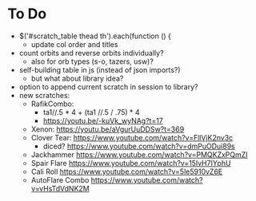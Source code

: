# To Do
- $('#scratch_table thead th').each(function () {
    - update col order and titles
- count orbits and reverse orbits individually?
    - also for orb types (s-o, tazers, usw)?
- self-building table in js (instead of json imports?)
    - but what about library idea?
- option to append current scratch in session to library? 
- new scratches:
    - RafikCombo: 
        - ta1//.5 * 4 + (ta1 //.5 / .75) * 4
        - https://youtu.be/-kuVk_wyNAg?t=17
    - Xenon: https://youtu.be/aVgurUuDDSw?t=369
    - Clover Tear: https://www.youtube.com/watch?v=FllVjK2nv3c
        - diced? https://www.youtube.com/watch?v=dmPuODui89s 
    - Jackhammer  https://www.youtube.com/watch?v=PMQKZxPQmZI 
    - Spair Flare https://www.youtube.com/watch?v=15lvH7IYphU
    - Cali Roll  https://www.youtube.com/watch?v=5le5910vZ6E
    - AutoFlare Combo https://www.youtube.com/watch?v=vHsTdVdNK2M



